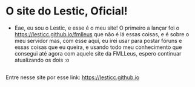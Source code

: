# O site do Lestic, Oficial!
- Eae, eu sou o Lestic, e esse é o meu site! O primeiro a lançar foi o https://lesticc.github.io/fmlleus que não é lá essas coisas, e é sobre o meu servidor mas, com esse aqui, eu irei usar para postar fóruns e essas coisas que eu queira, e usando todo meu conhecimento que consegui até agora com aquele site da FMLLeus, espero continuar atualizando os dois :o
##
Entre nesse site por esse link: https://lesticc.github.io